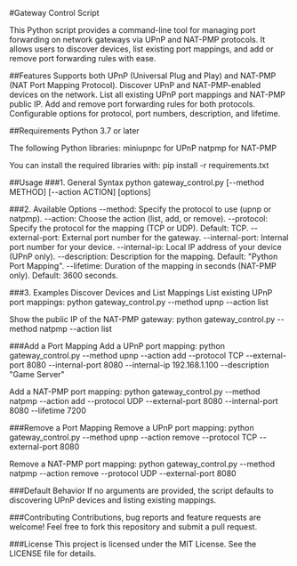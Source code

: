 #Gateway Control Script

This Python script provides a command-line tool for managing port forwarding on network gateways via UPnP and NAT-PMP protocols. It allows users to discover devices, list existing port mappings, and add or remove port forwarding rules with ease.

##Features
Supports both UPnP (Universal Plug and Play) and NAT-PMP (NAT Port Mapping Protocol).
Discover UPnP and NAT-PMP-enabled devices on the network.
List all existing UPnP port mappings and NAT-PMP public IP.
Add and remove port forwarding rules for both protocols.
Configurable options for protocol, port numbers, description, and lifetime.

##Requirements
Python 3.7 or later

The following Python libraries:
miniupnpc for UPnP
natpmp for NAT-PMP

You can install the required libraries with:
pip install -r requirements.txt

##Usage
###1. General Syntax
python gateway_control.py [--method METHOD] [--action ACTION] [options]

###2. Available Options
--method: Specify the protocol to use (upnp or natpmp).
--action: Choose the action (list, add, or remove).
--protocol: Specify the protocol for the mapping (TCP or UDP). Default: TCP.
--external-port: External port number for the gateway.
--internal-port: Internal port number for your device.
--internal-ip: Local IP address of your device (UPnP only).
--description: Description for the mapping. Default: "Python Port Mapping".
--lifetime: Duration of the mapping in seconds (NAT-PMP only). Default: 3600 seconds.

###3. Examples
Discover Devices and List Mappings
List existing UPnP port mappings:
python gateway_control.py --method upnp --action list

Show the public IP of the NAT-PMP gateway:
python gateway_control.py --method natpmp --action list

###Add a Port Mapping
Add a UPnP port mapping:
python gateway_control.py --method upnp --action add --protocol TCP --external-port 8080 --internal-port 8080 --internal-ip 192.168.1.100 --description "Game Server"

Add a NAT-PMP port mapping:
python gateway_control.py --method natpmp --action add --protocol UDP --external-port 8080 --internal-port 8080 --lifetime 7200

###Remove a Port Mapping
Remove a UPnP port mapping:
python gateway_control.py --method upnp --action remove --protocol TCP --external-port 8080

Remove a NAT-PMP port mapping:
python gateway_control.py --method natpmp --action remove --protocol UDP --external-port 8080

###Default Behavior
If no arguments are provided, the script defaults to discovering UPnP devices and listing existing mappings.

###Contributing
Contributions, bug reports and feature requests are welcome! Feel free to fork this repository and submit a pull request.

###License
This project is licensed under the MIT License. See the LICENSE file for details.
